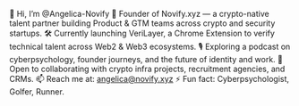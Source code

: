 🧠 Hi, I’m @Angelica-Novify
👋 Founder of Novify.xyz — a crypto-native talent partner building Product & GTM teams across crypto and security startups.
🛠️ Currently launching VeriLayer, a Chrome Extension to verify technical talent across Web2 & Web3 ecosystems.
🎙️ Exploring a podcast on cyberpsychology, founder journeys, and the future of identity and work.
🤝 Open to collaborating with crypto infra projects, recruitment agencies, and CRMs.
📫 Reach me at: angelica@novify.xyz
⚡ Fun fact: Cyberpsychologist, Golfer, Runner.

<!---
Angelica-Novify/Angelica-Novify is a ✨ special ✨ repository because its `README.md` (this file) appears on your GitHub profile.
You can click the Preview link to take a look at your changes.
--->
